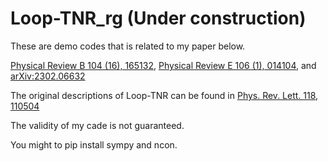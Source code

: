 # Loop-TNR_rg (Under construction)
These are demo codes that is related to my paper below.

[Physical Review B 104 (16), 165132](https://arxiv.org/abs/2105.11460), [Physical Review E 106 (1), 014104](https://arxiv.org/abs/2202.07042), and [arXiv:2302.06632](https://arxiv.org/abs/2302.06632)

The original descriptions of Loop-TNR can be found in [Phys. Rev. Lett. 118, 110504](https://arxiv.org/abs/1512.04938)
 
The validity of my cade is not guaranteed.

You might to pip install sympy and ncon.
